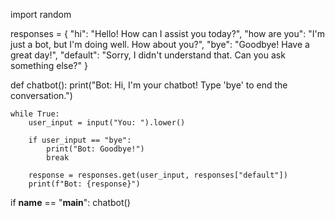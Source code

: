 import random

responses = {
    "hi": "Hello! How can I assist you today?",
    "how are you": "I'm just a bot, but I'm doing well. How about you?",
    "bye": "Goodbye! Have a great day!",
    "default": "Sorry, I didn't understand that. Can you ask something else?"
}

def chatbot():
    print("Bot: Hi, I'm your chatbot! Type 'bye' to end the conversation.")
    
    while True:
        user_input = input("You: ").lower()
        
        if user_input == "bye":
            print("Bot: Goodbye!")
            break
        
        response = responses.get(user_input, responses["default"])
        print(f"Bot: {response}")

if __name__ == "__main__":
    chatbot()
